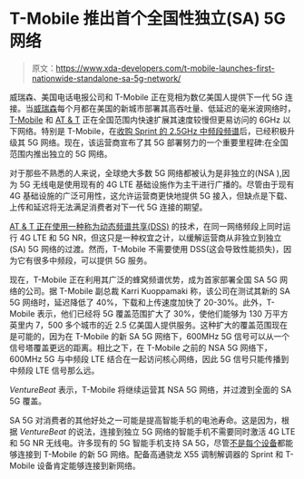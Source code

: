 # T-Mobile 推出首个全国性独立(SA) 5G 网络

> 原文：<https://www.xda-developers.com/t-mobile-launches-first-nationwide-standalone-sa-5g-network/>

威瑞森、美国电话电报公司和 T-Mobile 正在竞相为数亿美国人提供下一代 5G 连接。当[威瑞森](https://www.xda-developers.com/verizon-5g-network-cities/)每个月都在美国的新城市部署其高吞吐量、低延迟的毫米波网络时， [T-Mobile](https://www.xda-developers.com/t-mobile-expands-5g-network-sprint-roaming/) 和 [AT & T](https://www.xda-developers.com/att-expands-low-band-5g-90-new-markets/) 正在全国范围内快速扩展其速度较慢但更易访问的 6GHz 以下网络。特别是 T-Mobile，在[收购 Sprint 的 2.5GHz 中频段频谱](https://www.xda-developers.com/t-mobile-shuts-down-sprint-5g/)后，已经积极升级其 5G 网络。现在，该运营商宣布了其 5G 部署努力的一个重要里程碑:在全国范围内推出独立的 5G 网络。

对于那些不熟悉的人来说，全球绝大多数 5G 网络都被认为是非独立的(NSA ),因为 5G 无线电是使用现有的 4G LTE 基础设施作为主干进行广播的。尽管由于现有 4G 基础设施的广泛可用性，这允许运营商更快地提供 5G 接入，但缺点是下载、上传和延迟将无法满足消费者对下一代 5G 连接的期望。

[AT & T 正在使用一种称为动态频谱共享(DSS)](https://www.xda-developers.com/att-dynamic-spectrum-sharing-north-texas-boost-5g-speeds-galaxy-s20-lg-v60-galaxy-note-10/) 的技术，在同一网络频段上同时运行 4G LTE 和 5G NR，但这只是一种权宜之计，以缓解运营商从非独立到独立(SA) 5G 网络的过渡。然而，T-Mobile 不需要使用 DSS(这会导致性能损失)，因为它有很多中频段，可以提供 5G 服务。

现在，T-Mobile 正在利用其广泛的蜂窝频谱优势，成为首家部署全国 SA 5G 网络的公司。据 T-Mobile 副总裁 Karri Kuoppamaki 称，该公司在测试其新的 SA 5G 网络时，延迟降低了 40%，下载和上传速度加快了 20-30%。此外，T-Mobile 表示，他们已经将 5G 覆盖范围扩大了 30%，使他们能够为 130 万平方英里内 7，500 多个城市的近 2.5 亿美国人提供服务。这种扩大的覆盖范围现在是可能的，因为在 T-Mobile 的新 SA 5G 网络下，600MHz 5G 信号可以从一个信号塔覆盖更远的距离。相比之下，在 T-Mobile 之前的 NSA 5G 网络下，600MHz 5G 与中频段 LTE 结合在一起访问核心网络，因此 5G 信号只能传播到中频段 LTE 信号那么远。

*VentureBeat* 表示，T-Mobile 将继续运营其 NSA 5G 网络，并过渡到全面的 SA 5G 覆盖。

SA 5G 对消费者的其他好处之一可能是提高智能手机的电池寿命。这是因为，根据 *VentureBeat* 的说法，连接到独立 5G 网络的智能手机不需要同时激活 4G LTE 和 5G NR 无线电。许多现有的 5G 智能手机支持 SA 5G，尽管[不是每个设备](https://www.xda-developers.com/t-mobile-shuts-down-sprint-5g/)都能够连接到 T-Mobile 的新 5G 网络。配备高通骁龙 X55 调制解调器的 Sprint 和 T-Mobile 设备肯定能够连接到新网络。